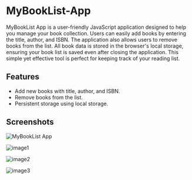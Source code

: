 # MyBookList-App

MyBookList App is a user-friendly JavaScript application designed to help you manage your book collection. Users can easily add books by entering the title, author, and ISBN. The application also allows users to remove books from the list. All book data is stored in the browser's local storage, ensuring your book list is saved even after closing the application. This simple yet effective tool is perfect for keeping track of your reading list.

## Features

- Add new books with title, author, and ISBN.
- Remove books from the list.
- Persistent storage using local storage.

## Screenshots

![MyBookList App](https://github.com/SanuliGehara/MyBookList-App/assets/154311325/7583aeca-2bdb-48be-8a1b-246dfec6be68)

![image1](https://github.com/SanuliGehara/MyBookList-App/assets/154311325/ce33a65d-3824-4cbb-87bd-ed5f5ce7cef1)

![image2](https://github.com/SanuliGehara/MyBookList-App/assets/154311325/64b3bff6-b86c-4053-8633-09539030c58a)

![image3](https://github.com/SanuliGehara/MyBookList-App/assets/154311325/f1e21106-77f0-4e42-8107-82badcc5b797)
